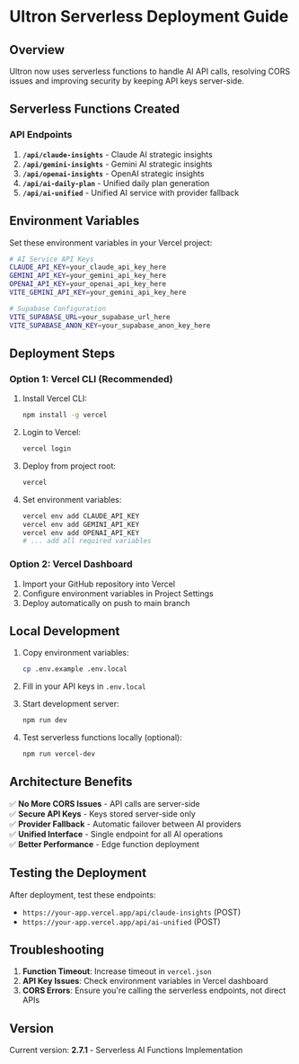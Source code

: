 # Ultron Serverless Deployment Guide

## Overview

Ultron now uses serverless functions to handle AI API calls, resolving CORS issues and improving security by keeping API keys server-side.

## Serverless Functions Created

### API Endpoints

1. **`/api/claude-insights`** - Claude AI strategic insights
2. **`/api/gemini-insights`** - Gemini AI strategic insights  
3. **`/api/openai-insights`** - OpenAI strategic insights
4. **`/api/ai-daily-plan`** - Unified daily plan generation
5. **`/api/ai-unified`** - Unified AI service with provider fallback

## Environment Variables

Set these environment variables in your Vercel project:

```bash
# AI Service API Keys
CLAUDE_API_KEY=your_claude_api_key_here
GEMINI_API_KEY=your_gemini_api_key_here
OPENAI_API_KEY=your_openai_api_key_here
VITE_GEMINI_API_KEY=your_gemini_api_key_here

# Supabase Configuration
VITE_SUPABASE_URL=your_supabase_url_here
VITE_SUPABASE_ANON_KEY=your_supabase_anon_key_here
```

## Deployment Steps

### Option 1: Vercel CLI (Recommended)

1. Install Vercel CLI:
   ```bash
   npm install -g vercel
   ```

2. Login to Vercel:
   ```bash
   vercel login
   ```

3. Deploy from project root:
   ```bash
   vercel
   ```

4. Set environment variables:
   ```bash
   vercel env add CLAUDE_API_KEY
   vercel env add GEMINI_API_KEY
   vercel env add OPENAI_API_KEY
   # ... add all required variables
   ```

### Option 2: Vercel Dashboard

1. Import your GitHub repository into Vercel
2. Configure environment variables in Project Settings
3. Deploy automatically on push to main branch

## Local Development

1. Copy environment variables:
   ```bash
   cp .env.example .env.local
   ```

2. Fill in your API keys in `.env.local`

3. Start development server:
   ```bash
   npm run dev
   ```

4. Test serverless functions locally (optional):
   ```bash
   npm run vercel-dev
   ```

## Architecture Benefits

✅ **No More CORS Issues** - API calls are server-side  
✅ **Secure API Keys** - Keys stored server-side only  
✅ **Provider Fallback** - Automatic failover between AI providers  
✅ **Unified Interface** - Single endpoint for all AI operations  
✅ **Better Performance** - Edge function deployment  

## Testing the Deployment

After deployment, test these endpoints:

- `https://your-app.vercel.app/api/claude-insights` (POST)
- `https://your-app.vercel.app/api/ai-unified` (POST)

## Troubleshooting

1. **Function Timeout**: Increase timeout in `vercel.json`
2. **API Key Issues**: Check environment variables in Vercel dashboard
3. **CORS Errors**: Ensure you're calling the serverless endpoints, not direct APIs

## Version

Current version: **2.7.1** - Serverless AI Functions Implementation 